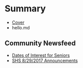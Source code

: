 # Summary

* [Cover](README.md)
* hello.md
## Community Newsfeed
* [Dates of Interest for Seniors](08292017/2017-08-30-Dates-of-Interest-for-Seniors:.md)
* [SHS 8/29/2017 Announcements](08292017/2017-08-30-SHS-Announcements-08292017.md)

